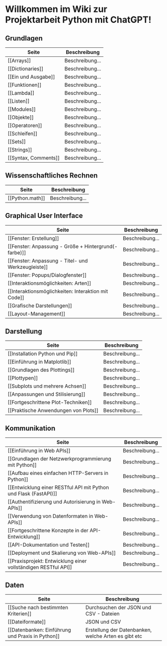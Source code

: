 # Willkommen im Wiki zur Projektarbeit Python mit ChatGPT!

## Grundlagen
| Seite | Beschreibung |
| ----------- | ----------- |
| [[Arrays]] | Beschreibung... |
| [[Dictionaries]] | Beschreibung... |
| [[Ein und Ausgabe]] | Beschreibung... |
| [[Funktionen]] | Beschreibung... |
| [[Lambda]] | Beschreibung... |
| [[Listen]] | Beschreibung... |
| [[Modules]] | Beschreibung... |
| [[Objekte]] | Beschreibung... |
| [[Operatoren]] | Beschreibung... |
| [[Schleifen]] | Beschreibung... |
| [[Sets]] | Beschreibung... |
| [[Strings]] | Beschreibung... |
| [[Syntax, Comments]] | Beschreibung... |

## Wissenschaftliches Rechnen
| Seite | Beschreibung |
| ----------- | ----------- |
| [[Python.math]] | Beschreibung... |


## Graphical User Interface
| Seite | Beschreibung |
| ----------- | ----------- |
| [[Fenster: Erstellung]] | Beschreibung... |
| [[Fenster: Anpassung - Größe + Hintergrund(-farbe)]] | Beschreibung... |
| [[Fenster: Anpassung - Titel- und Werkzeugleiste]] | Beschreibung... |
| [[Fenster: Popups/Dialogfenster]] | Beschreibung... |
| [[Interaktionsmöglichkeiten: Arten]] | Beschreibung... |
| [[Interaktionsmöglichkeiten: Interaktion mit Code]] | Beschreibung... |
| [[Grafische Darstellungen]] | Beschreibung... |
| [[Layout-Management]] | Beschreibung... |

## Darstellung
| Seite | Beschreibung |
| ----------- | ----------- |
| [[Installation Python und Pip]] | Beschreibung... |
| [[Einführung in Matplotlib]] | Beschreibung... |
| [[Grundlagen des Plottings]] | Beschreibung... |
| [[Plottypen]] | Beschreibung... |
| [[Subplots und mehrere Achsen]] | Beschreibung... |
| [[Anpassungen und Stilisierung]] | Beschreibung... |
| [[Fortgeschrittene Plot-Techniken]] | Beschreibung... |
| [[Praktische Anwendungen von Plots]] | Beschreibung... |

## Kommunikation
| Seite | Beschreibung |
| ----------- | ----------- |
| [[Einführung in Web APIs]] | Beschreibung... |
| [[Grundlagen der Netzwerkprogrammierung mit Python]] | Beschreibung... |
| [[Aufbau eines einfachen HTTP-Servers in Python]] | Beschreibung... |
| [[Entwicklung einer RESTful API mit Python und Flask (FastAPI)]] | Beschreibung... |
| [[Authentifizierung und Autorisierung in Web-APIs]] | Beschreibung... |
| [[Verwendung von Datenformaten in Web-APIs]] | Beschreibung... |
| [[Fortgeschrittene Konzepte in der API-Entwicklung]] | Beschreibung... |
| [[API-Dokumentation und Testen]] | Beschreibung... |
| [[Deployment und Skalierung von Web-APIs]] | Beschreibung... |
| [[Praxisprojekt: Entwicklung einer vollständigen RESTful API]] | Beschreibung... |

## Daten
| Seite | Beschreibung |
| ----------- | ----------- |
| [[Suche nach bestimmten Kriterien]]| Durchsuchen der JSON und CSV - Dateien|
| [[Dateiformate]]| JSON und CSV |
| [[Datenbanken: Einführung und Praxis in Python]]| Erstellung der Datenbanken, welche Arten es gibt etc |

